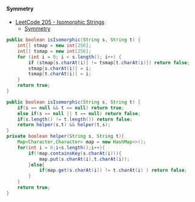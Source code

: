 #### Symmetry
- [LeetCode 205 - Isomorphic Strings](https://blog.csdn.net/NoMasp/article/details/50611168)
  - [Symmetry](https://leetcode.com/problems/isomorphic-strings/discuss/57802/Java-solution-using-HashMap)
```java
public boolean isIsomorphic(String s, String t) {
    int[] stmap = new int[256];
    int[] tsmap = new int[256];
    for (int i = 0; i < s.length(); i++) {
        if (stmap[s.charAt(i)] != tsmap[t.charAt(i)]) return false;
        stmap[s.charAt(i)] = i;
        tsmap[t.charAt(i)] = i;
    }
    return true;
}

public boolean isIsomorphic(String s, String t) {
    if(s == null && t == null) return true;
    else if(s == null || t == null) return false;
    if(s.length() != t.length()) return false;
    return helper(s,t) && helper(t,s);
}
private boolean helper(String s, String t){
    Map<Character,Character> map = new HashMap<>();
    for(int i = 0;i<s.length();i++){
        if(!map.containsKey(s.charAt(i))){
            map.put(s.charAt(i),t.charAt(i));
        }else{
            if(map.get(s.charAt(i)) != t.charAt(i) ) return false;
        }
    }
    return true;
}
```
